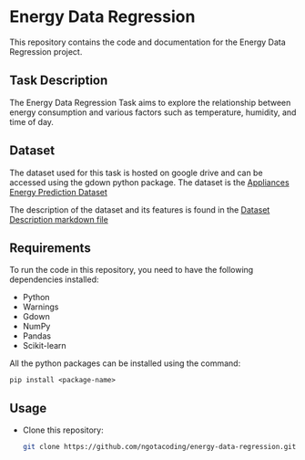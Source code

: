 # Energy Data Regression

This repository contains the code and documentation for the Energy Data Regression project.

## Task Description

The Energy Data Regression Task aims to explore the relationship between energy consumption and various factors such as temperature, humidity, and time of day.

## Dataset

The dataset used for this task is hosted on google drive and can be accessed using the gdown python package. The dataset is the [Appliances Energy Prediction Dataset](https://drive.google.com/file/d/1Eru_UHVc3WLHVveC9Q8K9QUxlzYeHt18/view?usp=share_link)

The description of the dataset and its features is found in the [Dataset Description markdown file](https://github.com/ngotacoding/Energy-Data-Regression/blob/main/Dataset%20Description.md)

## Requirements

To run the code in this repository, you need to have the following dependencies installed:

- Python
- Warnings
- Gdown
- NumPy
- Pandas
- Scikit-learn

All the python packages can be installed using the command:

```
pip install <package-name>
```


## Usage

-  Clone this repository:

   ```bash
   git clone https://github.com/ngotacoding/energy-data-regression.git
